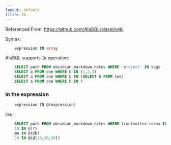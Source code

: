 ```yaml
---
layout: default
title: IN
---
```


Referenced From: <https://github.com/AlaSQL/alasql/wiki>

Syntax:

```sql
    expression IN array
```

AlaSQL supports ```IN``` operation:

```sql
    SELECT path FROM obsidian_markdown_notes WHERE 'project' IN tags
    SELECT a FROM one WHERE b IN (1,2,3)
    SELECT a FROM one WHERE b IN (SELECT b FROM two)
    SELECT a FROM one WHERE b IN ?
```

### In the expression

```js
    expression IN @(expression)
```

like:

```sql
    SELECT path FROM obsidian_markdown_notes WHERE frontmatter->area IN @('area1','area2')
    10 IN @(?)
    @a IN @(@b)
    20 IN @(@[10,20,30])
```
